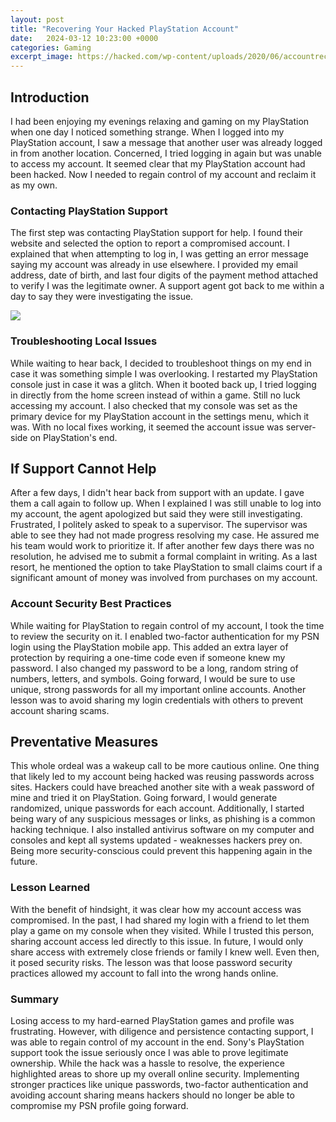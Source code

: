 ```yaml
---
layout: post
title: "Recovering Your Hacked PlayStation Account"
date:   2024-03-12 10:23:00 +0000
categories: Gaming
excerpt_image: https://hacked.com/wp-content/uploads/2020/06/accountrecovery.png
---
```


## Introduction
I had been enjoying my evenings relaxing and gaming on my PlayStation when one day I noticed something strange. When I logged into my PlayStation account, I saw a message that another user was already logged in from another location. Concerned, I tried logging in again but was unable to access my account. It seemed clear that my PlayStation account had been hacked. Now I needed to regain control of my account and reclaim it as my own.
### Contacting PlayStation Support  
The first step was contacting PlayStation support for help. I found their website and selected the option to report a compromised account. I explained that when attempting to log in, I was getting an error message saying my account was already in use elsewhere. I provided my email address, date of birth, and last four digits of the payment method attached to verify I was the legitimate owner. A support agent got back to me within a day to say they were investigating the issue.

![](https://hacked.com/wp-content/uploads/2020/06/accountrecovery.png)
### Troubleshooting Local Issues
While waiting to hear back, I decided to troubleshoot things on my end in case it was something simple I was overlooking. I restarted my PlayStation console just in case it was a glitch. When it booted back up, I tried logging in directly from the home screen instead of within a game. Still no luck accessing my account. I also checked that my console was set as the primary device for my PlayStation account in the settings menu, which it was. With no local fixes working, it seemed the account issue was server-side on PlayStation's end.  
## If Support Cannot Help
After a few days, I didn't hear back from support with an update. I gave them a call again to follow up. When I explained I was still unable to log into my account, the agent apologized but said they were still investigating. Frustrated, I politely asked to speak to a supervisor. The supervisor was able to see they had not made progress resolving my case. He assured me his team would work to prioritize it. If after another few days there was no resolution, he advised me to submit a formal complaint in writing. As a last resort, he mentioned the option to take PlayStation to small claims court if a significant amount of money was involved from purchases on my account.
### Account Security Best Practices
While waiting for PlayStation to regain control of my account, I took the time to review the security on it. I enabled two-factor authentication for my PSN login using the PlayStation mobile app. This added an extra layer of protection by requiring a one-time code even if someone knew my password. I also changed my password to be a long, random string of numbers, letters, and symbols. Going forward, I would be sure to use unique, strong passwords for all my important online accounts. Another lesson was to avoid sharing my login credentials with others to prevent account sharing scams.
## Preventative Measures  
This whole ordeal was a wakeup call to be more cautious online. One thing that likely led to my account being hacked was reusing passwords across sites. Hackers could have breached another site with a weak password of mine and tried it on PlayStation. Going forward, I would generate randomized, unique passwords for each account. Additionally, I started being wary of any suspicious messages or links, as phishing is a common hacking technique. I also installed antivirus software on my computer and consoles and kept all systems updated - weaknesses hackers prey on. Being more security-conscious could prevent this happening again in the future. 
### Lesson Learned
With the benefit of hindsight, it was clear how my account access was compromised. In the past, I had shared my login with a friend to let them play a game on my console when they visited. While I trusted this person, sharing account access led directly to this issue. In future, I would only share access with extremely close friends or family I knew well. Even then, it posed security risks. The lesson was that loose password security practices allowed my account to fall into the wrong hands online.
### Summary 
Losing access to my hard-earned PlayStation games and profile was frustrating. However, with diligence and persistence contacting support, I was able to regain control of my account in the end. Sony's PlayStation support took the issue seriously once I was able to prove legitimate ownership. While the hack was a hassle to resolve, the experience highlighted areas to shore up my overall online security. Implementing stronger practices like unique passwords, two-factor authentication and avoiding account sharing means hackers should no longer be able to compromise my PSN profile going forward.